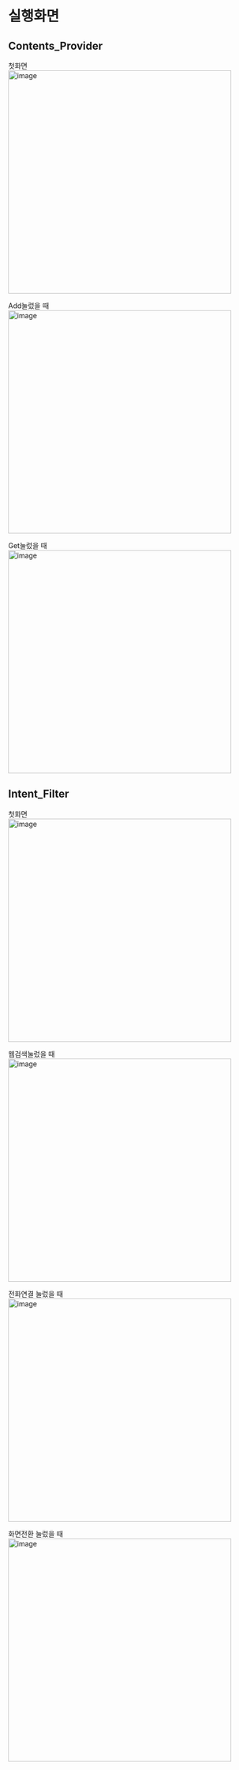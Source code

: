 # 실행화면
## Contents_Provider

첫화면  
<img width="452" alt="image" src="https://github.com/Kang-SeoHyun/Android_app/assets/77817094/eb6ee718-6690-4952-b755-7b8907ae68f4">


Add눌렀을 때  
<img width="452" alt="image" src="https://github.com/Kang-SeoHyun/Android_app/assets/77817094/ea985540-8547-445f-b395-edf115ada9b9">

Get눌렀을 때  
<img width="452" alt="image" src="https://github.com/Kang-SeoHyun/Android_app/assets/77817094/df6134b4-ab8c-41c3-b6ea-f83eaffd5f3d">

## Intent_Filter

첫화면  
<img width="452" alt="image" src="https://github.com/Kang-SeoHyun/Android_app/assets/77817094/2a5f508b-d3ae-49b1-b70c-495be3b8c5dd">

웹검색눌렀을 때    
<img width="452" alt="image" src="https://github.com/Kang-SeoHyun/Android_app/assets/77817094/bc9770d3-6e4b-4063-b401-24c48a681070">


전화연결 눌렀을 때  
<img width="452" alt="image" src="https://github.com/Kang-SeoHyun/Android_app/assets/77817094/f63e9c80-4e05-4418-a0fa-7917ad031f8b">

화면전환 눌렀을 때  
<img width="452" alt="image" src="https://github.com/Kang-SeoHyun/Android_app/assets/77817094/da60a944-69d8-452d-aa69-039305489e19">
